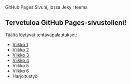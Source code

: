 GitHub Pages Sivuni, jossa Jekyll teema
## Tervetuloa GitHub Pages-sivustolleni!
Täältä löytyvät tehtäväpalautukset:
- [Viikko 1](./vko1/vko1.html)
- [Viikko 2](vko2.md)
- [Viikko 3](./vko3/index.html)
- [Viikko 4](./vko4/index.html)
- Viikko 5
- Viikko 6
- Harjoitustyö
